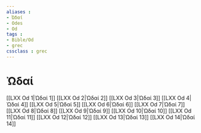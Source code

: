 ```yaml
---
aliases : 
- Ὠδαί
- Odes
- Od
tags : 
- Bible/Od
- grec
cssclass : grec
---
```


# Ὠδαί

[[LXX Od 1|Ὠδαί 1]]
[[LXX Od 2|Ὠδαί 2]]
[[LXX Od 3|Ὠδαί 3]]
[[LXX Od 4|Ὠδαί 4]]
[[LXX Od 5|Ὠδαί 5]]
[[LXX Od 6|Ὠδαί 6]]
[[LXX Od 7|Ὠδαί 7]]
[[LXX Od 8|Ὠδαί 8]]
[[LXX Od 9|Ὠδαί 9]]
[[LXX Od 10|Ὠδαί 10]]
[[LXX Od 11|Ὠδαί 11]]
[[LXX Od 12|Ὠδαί 12]]
[[LXX Od 13|Ὠδαί 13]]
[[LXX Od 14|Ὠδαί 14]]
